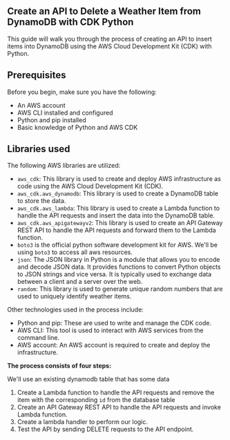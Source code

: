 ## Create an API to Delete a Weather Item from DynamoDB with CDK Python

This guide will walk you through the process of creating an API to insert items into DynamoDB using the AWS Cloud Development Kit (CDK) with Python.

## Prerequisites

Before you begin, make sure you have the following:

- An AWS account
- AWS CLI installed and configured
- Python and pip installed
- Basic knowledge of Python and AWS CDK

## Libraries used

The following AWS libraries are utilized:

- `aws_cdk`: This library is used to create and deploy AWS infrastructure as code using the AWS Cloud Development Kit (CDK).
- `aws_cdk.aws_dynamodb`: This library is used to create a DynamoDB table to store the data.
- `aws_cdk.aws_lambda`: This library is used to create a Lambda function to handle the API requests and insert the data into the DynamoDB table.
- `aws_cdk.aws_apigatewayv2`: This library is used to create an API Gateway REST API to handle the API requests and forward them to the Lambda function.
- `boto3` is the official python software development kit for AWS. We'll be using `boto3`
to access all aws resources.
- `json`: The JSON library in Python is a module that allows you to encode and decode JSON data. It provides functions to convert Python objects to JSON strings and vice versa. It is typically used to exchange data between a client and a server over the web.
- `random`: This library is used to generate unique random numbers that are used to uniquely identify weather items.

Other technologies used in the process include:

- Python and pip: These are used to write and manage the CDK code.
- AWS CLI: This tool is used to interact with AWS services from the command line.
- AWS account: An AWS account is required to create and deploy the infrastructure.

**The process consists of four steps:**

We'll use an existing dynamodb table that has some data
1. Create a Lambda function to handle the API requests and remove the item with the corresponding `id` from the database table
2. Create an API Gateway REST API to handle the API requests and invoke Lambda function.
3. Create a lambda handler to perform our logic.
4. Test the API by sending DELETE requests to the API endpoint.